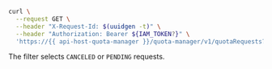 ```bash
curl \
  --request GET \
  --header "X-Request-Id: $(uuidgen -t)" \
  --header "Authorization: Bearer ${IAM_TOKEN?}" \
  'https://{{ api-host-quota-manager }}/quota-manager/v1/quotaRequests?page_size=1&resource.id=<cloud_ID>&resource.type=resource-manager.cloud&filter=status%20in%20(%27CANCELED%27%2C%20%27PENDING%27)&page_size=100'
```

The filter selects `CANCELED` or `PENDING` requests.